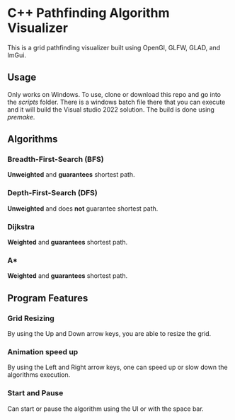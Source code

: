 # C++ Pathfinding Algorithm Visualizer
This is a grid pathfinding visualizer built using OpenGl, GLFW, GLAD, and ImGui.
## Usage
Only works on Windows. To use, clone or download this repo and go into the *scripts* folder.
There is a windows batch file there that you can execute and it will build the Visual studio 2022 solution.
The build is done using *premake*.
## Algorithms
### Breadth-First-Search (BFS)
**Unweighted** and **guarantees** shortest path.
### Depth-First-Search (DFS)
**Unweighted** and does **not** guarantee shortest path.
### Dijkstra
**Weighted** and **guarantees** shortest path.
### A*
**Weighted** and **guarantees** shortest path.
## Program Features
### Grid Resizing
By using the Up and Down arrow keys, you are able to resize the grid.
### Animation speed up
By using the Left and Right arrow keys, one can speed up or slow down the algorithms execution.
### Start and Pause
Can start or pause the algorithm using the UI or with the space bar. 
